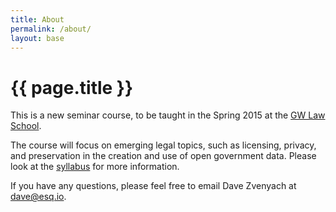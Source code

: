 ```yaml
---
title: About
permalink: /about/
layout: base
---
```


# {{ page.title }}

This is a new seminar course, to be taught in the Spring 2015 at the [GW Law School](http://www.law.gwu.edu). 

The course will focus on emerging legal topics, such as licensing, privacy, and preservation in the creation and use of open government data. Please look at the [syllabus](/syllabus) for more information.

If you have any questions, please feel free to email Dave Zvenyach at [dave@esq.io](mailto:dave@esq.io).